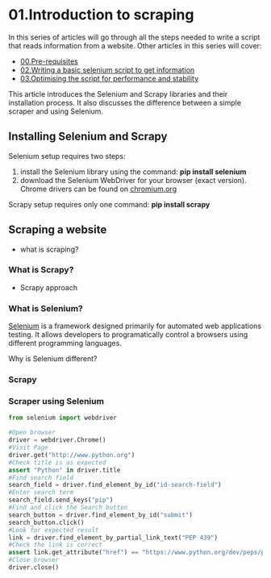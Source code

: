 <!-- 
MD: https://github.com/adam-p/markdown-here/wiki/Markdown-Cheatsheet
Link: https://www.accordbox.com/blog/web-scraping-framework-review-scrapy-vs-selenium/
-->
# 01.Introduction to scraping
In this series of articles will go through all the steps needed to write a script that reads information from a website. Other articles in this series will cover:
* [00.Pre-requisites](00.Pre-requisites.md)
* [02.Writing a basic selenium script to get information](02.BasicSelenium.md)
* [03.Optimising the script for performance and stability](03.Optimisations.md)

This article introduces the Selenium and Scrapy libraries and their installation process. It also discusses the difference between a simple scraper and using Selenium.

## Installing Selenium and Scrapy
Selenium setup requires two steps:
1. install the Selenium library using the command: __pip install selenium__
1. download the Selenium WebDriver for your browser (exact version). Chrome drivers can be found on [chromium.org](https://chromedriver.chromium.org/downloads)

Scrapy setup requires only one command: __pip install scrapy__

## Scraping a website
* what is scraping?

### What is Scrapy?
* Scrapy approach

### What is Selenium?
[Selenium](https://www.selenium.dev/) is a framework designed primarily for automated web applications testing. It allows developers to programatically control a browsers using different programming languages. 

Why is Selenium different?

### Scrapy
### Scraper using Selenium
```python
from selenium import webdriver

#Open browser
driver = webdriver.Chrome()
#Visit Page
driver.get("http://www.python.org")
#Check title is as expected
assert "Python" in driver.title
#Find search field
search_field = driver.find_element_by_id("id-search-field")
#Enter search term
search_field.send_keys("pip")
#Find and click the Search button
search_button = driver.find_element_by_id("submit")
search_button.click()
#Look for expected result
link = driver.find_element_by_partial_link_text("PEP 439")
#Check the link is correct
assert link.get_attribute("href") == "https://www.python.org/dev/peps/pep-0439/"
#Close browser
driver.close()
```
